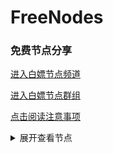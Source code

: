 # FreeNodes

### 免费节点分享

<a href="https://t.me/bpjzx2">进入白嫖节点频道</a>

<a href="https://t.me/bpjzx1">进入白嫖节点群组</a>

<a href="https://telegra.ph/呀你来啦-03-01">点击阅读注意事项</a>

<details>
  <summary>展开查看节点</summary>
  
  ssr://NDIuMTU3LjE5Ni4yNTA6MTg1ODQ6b3JpZ2luOnJjNC1tZDU6aHR0cF9zaW1wbGU6UTNadVlrMHcvP3JlbWFya3M9YUhSMGNITTZMeTkwTG0xbEwySndhbnA0TVEmcHJvdG9wYXJhbT0mb2Jmc3BhcmFtPVpHOTNibXh2WVdRdWQybHVaRzkzYzNWd1pHRjBaUzVqYjIwJmdyb3VwPVUxTlNVSEp2ZG1sa1pYSQ
ssr://NDIuMTU3LjE5Ni4yNTM6MTg1ODQ6b3JpZ2luOnJjNC1tZDU6aHR0cF9zaW1wbGU6UTNadVlrMHcvP3JlbWFya3M9YUhSMGNITTZMeTkwTG0xbEwySndhbnA0TWcmcHJvdG9wYXJhbT0mb2Jmc3BhcmFtPVpHOTNibXh2WVdRdWQybHVaRzkzYzNWd1pHRjBaUzVqYjIwJmdyb3VwPVUxTlNVSEp2ZG1sa1pYSQ
vmess://ew0KICAidiI6ICIyIiwNCiAgInBzIjogIuemj+W7uuecgeWOpumXqOW4giIsDQogICJhZGQiOiAiMTEyLjQ4LjE3Ny43NCIsDQogICJwb3J0IjogIjYxMTE4IiwNCiAgImlkIjogIjE0ZTNhNzVjLWRjNWEtMzgyMS1iNzRkLTlmNzVmN2MxYThhMiIsDQogICJhaWQiOiAiMCIsDQogICJzY3kiOiAiYXV0byIsDQogICJuZXQiOiAid3MiLA0KICAidHlwZSI6ICJub25lIiwNCiAgImhvc3QiOiAiMTEyLjQ4LjE3Ny43NCIsDQogICJwYXRoIjogIi9pbmRleCIsDQogICJ0bHMiOiAiIiwNCiAgInNuaSI6ICIiDQp9
vmess://ew0KICAidiI6ICIyIiwNCiAgInBzIjogIuW5v+S4nOS9m+WxsSIsDQogICJhZGQiOiAiY21qbS5zZW5saW5zcy5saW5rIiwNCiAgInBvcnQiOiAiMjExMjMiLA0KICAiaWQiOiAiMTRlM2E3NWMtZGM1YS0zODIxLWI3NGQtOWY3NWY3YzFhOGEyIiwNCiAgImFpZCI6ICIwIiwNCiAgInNjeSI6ICJhdXRvIiwNCiAgIm5ldCI6ICJ3cyIsDQogICJ0eXBlIjogIm5vbmUiLA0KICAiaG9zdCI6ICJjbWptLnNlbmxpbnNzLmxpbmsiLA0KICAicGF0aCI6ICIvaW5kZXgiLA0KICAidGxzIjogIiIsDQogICJzbmkiOiAiIg0KfQ==
ss://YWVzLTEyOC1jZmI6UWF6RWRjVGdiMTU5QCQq@14.29.124.168:25295#%e5%b9%bf%e5%b7%9e%e5%b8%82_1
ss://YWVzLTEyOC1jZmI6UWF6RWRjVGdiMTU5QCQq@14.29.124.168:25286#%e5%b9%bf%e5%b7%9e%e5%b8%82_2
ss://YWVzLTEyOC1jZmI6UWF6RWRjVGdiMTU5QCQq@14.29.124.168:25294#%e5%b9%bf%e5%b7%9e%e5%b8%82_3
ss://YWVzLTEyOC1jZmI6UWF6RWRjVGdiMTU5QCQq@14.29.124.168:25217#%e5%b9%bf%e5%b7%9e%e5%b8%82_4
ss://YWVzLTEyOC1jZmI6UWF6RWRjVGdiMTU5QCQq@14.29.124.168:25279#%e5%b9%bf%e5%b7%9e%e5%b8%82_5
ss://YWVzLTEyOC1jZmI6UWF6RWRjVGdiMTU5QCQq@14.29.124.168:25247#%e5%b9%bf%e5%b7%9e%e5%b8%82_6
vmess://ew0KICAidiI6ICIyIiwNCiAgInBzIjogIumfqeWbvV8xIiwNCiAgImFkZCI6ICJjbWptLnNlbmxpbnNzLmxpbmsiLA0KICAicG9ydCI6ICIyMTE0MiIsDQogICJpZCI6ICIxNGUzYTc1Yy1kYzVhLTM4MjEtYjc0ZC05Zjc1ZjdjMWE4YTIiLA0KICAiYWlkIjogIjAiLA0KICAic2N5IjogImF1dG8iLA0KICAibmV0IjogIndzIiwNCiAgInR5cGUiOiAibm9uZSIsDQogICJob3N0IjogImNtam0uc2VubGluc3MubGluayIsDQogICJwYXRoIjogIi9pbmRleCIsDQogICJ0bHMiOiAiIiwNCiAgInNuaSI6ICIiDQp9
vmess://ew0KICAidiI6ICIyIiwNCiAgInBzIjogIumfqeWbvV8yIiwNCiAgImFkZCI6ICJjbWptLnNlbmxpbnNzLmxpbmsiLA0KICAicG9ydCI6ICIyMTE0NyIsDQogICJpZCI6ICIxNGUzYTc1Yy1kYzVhLTM4MjEtYjc0ZC05Zjc1ZjdjMWE4YTIiLA0KICAiYWlkIjogIjAiLA0KICAic2N5IjogImF1dG8iLA0KICAibmV0IjogIndzIiwNCiAgInR5cGUiOiAibm9uZSIsDQogICJob3N0IjogImNtam0uc2VubGluc3MubGluayIsDQogICJwYXRoIjogIi9pbmRleCIsDQogICJ0bHMiOiAiIiwNCiAgInNuaSI6ICIiDQp9
ss://YWVzLTI1Ni1jZmI6QmVqclF2dHU5c3FVZU51Wg@213.183.51.171:9024#%e8%8d%b7%e5%85%b0
ss://YWVzLTI1Ni1jZmI6YmY3djMzNEtLRFYzWURoSA@213.183.51.171:9070#%e8%8d%b7%e5%85%b0_1
ss://YWVzLTI1Ni1jZmI6S25KR2FkM0ZxVHZqcWJhWA@213.183.51.171:9014#%e8%8d%b7%e5%85%b0_2
vmess://ew0KICAidiI6ICIyIiwNCiAgInBzIjogIuWKoOaLv+WkpyIsDQogICJhZGQiOiAiaW4tdjEuc2RnZG4uY29tIiwNCiAgInBvcnQiOiAiNTAyMDYiLA0KICAiaWQiOiAiYjE0NzhlMjQtNDkxNi0zYWJlLThmMTctMTU5MzEwMTJlY2JlIiwNCiAgImFpZCI6ICIxIiwNCiAgInNjeSI6ICJhdXRvIiwNCiAgIm5ldCI6ICJ3cyIsDQogICJ0eXBlIjogIm5vbmUiLA0KICAiaG9zdCI6ICJ0ZWxlZ3JhbS5jaGFubmVsLnAycHNoYXJpbmciLA0KICAicGF0aCI6ICIvaGxzL2NjdHY1cGhkLm0zdTgiLA0KICAidGxzIjogIiIsDQogICJzbmkiOiAiIg0KfQ==
vmess://ew0KICAidiI6ICIyIiwNCiAgInBzIjogIue+juWbvSIsDQogICJhZGQiOiAiaW4tdjEuc2RnZG4uY29tIiwNCiAgInBvcnQiOiAiNTA0MDEiLA0KICAiaWQiOiAiYjE0NzhlMjQtNDkxNi0zYWJlLThmMTctMTU5MzEwMTJlY2JlIiwNCiAgImFpZCI6ICIxIiwNCiAgInNjeSI6ICJhdXRvIiwNCiAgIm5ldCI6ICJ3cyIsDQogICJ0eXBlIjogIm5vbmUiLA0KICAiaG9zdCI6ICJpbi12MS5zZGdkbi5jb20iLA0KICAicGF0aCI6ICIvaGxzL2NjdHY1cGhkLm0zdTgiLA0KICAidGxzIjogIiIsDQogICJzbmkiOiAiIg0KfQ==
vmess://ew0KICAidiI6ICIyIiwNCiAgInBzIjogIue+juWbvV8xIiwNCiAgImFkZCI6ICJjbG91ZGZsYXJlLnhyZW5ibG9nLmNvbSIsDQogICJwb3J0IjogIjQ0MyIsDQogICJpZCI6ICJhODkxMDgzMS1mNTZiLTRhYzQtYzY4Zi1lNGRkODNmNzFlNjAiLA0KICAiYWlkIjogIjAiLA0KICAic2N5IjogImF1dG8iLA0KICAibmV0IjogIndzIiwNCiAgInR5cGUiOiAibm9uZSIsDQogICJob3N0IjogInY0LnhyZW5ibG9nLmNvbSIsDQogICJwYXRoIjogIi9zYWt1cmEvIiwNCiAgInRscyI6ICJ0bHMiLA0KICAic25pIjogIiINCn0=
trojan://e8553fc5-f3a0-409c-ac06-1cd93b026cf4@jgwdj1.gaox.ml:443?allowInsecure=1#%e7%be%8e%e5%9b%bd_2
vmess://ew0KICAidiI6ICIyIiwNCiAgInBzIjogIue+juWbvV8zIiwNCiAgImFkZCI6ICJvei5tb29uZnJlZS50b3AiLA0KICAicG9ydCI6ICI0NDMiLA0KICAiaWQiOiAiODYxZTljZDAtY2QxZC00ZjhjLWI3ZDktYjQ3NDA5ZGRhMzMzIiwNCiAgImFpZCI6ICIwIiwNCiAgInNjeSI6ICJhdXRvIiwNCiAgIm5ldCI6ICJ3cyIsDQogICJ0eXBlIjogIm5vbmUiLA0KICAiaG9zdCI6ICJvei5tb29uZnJlZS50b3AiLA0KICAicGF0aCI6ICIvIiwNCiAgInRscyI6ICJ0bHMiLA0KICAic25pIjogIiINCn0=
vmess://ew0KICAidiI6ICIyIiwNCiAgInBzIjogIuaXpeacrF8xIiwNCiAgImFkZCI6ICJjbWptLnNlbmxpbnNzLmxpbmsiLA0KICAicG9ydCI6ICIyMTExNCIsDQogICJpZCI6ICIxNGUzYTc1Yy1kYzVhLTM4MjEtYjc0ZC05Zjc1ZjdjMWE4YTIiLA0KICAiYWlkIjogIjAiLA0KICAic2N5IjogImF1dG8iLA0KICAibmV0IjogIndzIiwNCiAgInR5cGUiOiAibm9uZSIsDQogICJob3N0IjogImNtam0uc2VubGluc3MubGluayIsDQogICJwYXRoIjogIi9pbmRleCIsDQogICJ0bHMiOiAiIiwNCiAgInNuaSI6ICIiDQp9
ssr://MTgzLjIxMy4yMS42NzoxODU4NDpvcmlnaW46cmM0LW1kNTpodHRwX3NpbXBsZTpRM1p1WWswdy8_cmVtYXJrcz01cGVsNXB5c1h6SSZwcm90b3BhcmFtPSZvYmZzcGFyYW09Wkc5M2JteHZZV1F1ZDJsdVpHOTNjM1Z3WkdGMFpTNWpiMjAmZ3JvdXA9VTFOU1VISnZkbWxrWlhJ
vmess://ew0KICAidiI6ICIyIiwNCiAgInBzIjogIuWPsOa5vl8xIiwNCiAgImFkZCI6ICIzMzB0dy5mYW5zOC54eXoiLA0KICAicG9ydCI6ICI0NDMiLA0KICAiaWQiOiAiNWM3MGRhNWQtZTY0MS0zYmY4LWI3ZGMtNWJhYmQ4NDNmZjNjIiwNCiAgImFpZCI6ICIyIiwNCiAgInNjeSI6ICJhdXRvIiwNCiAgIm5ldCI6ICJ3cyIsDQogICJ0eXBlIjogIm5vbmUiLA0KICAiaG9zdCI6ICIzMzB0dy5mYW5zOC54eXoiLA0KICAicGF0aCI6ICIvcmF5IiwNCiAgInRscyI6ICJ0bHMiLA0KICAic25pIjogIiINCn0=
ssr://MTgzLjIzMi4xOTcuMjU0OjE4NTg0Om9yaWdpbjpyYzQtbWQ1Omh0dHBfc2ltcGxlOlEzWnVZazB3Lz9yZW1hcmtzPTVZLXc1cm0tWHpJJnByb3RvcGFyYW09Jm9iZnNwYXJhbT1aRzkzYm14dllXUXVkMmx1Wkc5M2MzVndaR0YwWlM1amIyMCZncm91cD1VMU5TVUhKdmRtbGtaWEk
vmess://ew0KICAidiI6ICIyIiwNCiAgInBzIjogIummmea4r18xIiwNCiAgImFkZCI6ICJjbWptLnNlbmxpbnNzLmxpbmsiLA0KICAicG9ydCI6ICIyMTExNyIsDQogICJpZCI6ICIxNGUzYTc1Yy1kYzVhLTM4MjEtYjc0ZC05Zjc1ZjdjMWE4YTIiLA0KICAiYWlkIjogIjAiLA0KICAic2N5IjogImF1dG8iLA0KICAibmV0IjogIndzIiwNCiAgInR5cGUiOiAibm9uZSIsDQogICJob3N0IjogImNtam0uc2VubGluc3MubGluayIsDQogICJwYXRoIjogIi9pbmRleCIsDQogICJ0bHMiOiAiIiwNCiAgInNuaSI6ICIiDQp9
ssr://NDIuMTU3LjE5Ni4yNTI6MTg1ODQ6b3JpZ2luOnJjNC1tZDU6aHR0cF9zaW1wbGU6UTNadVlrMHcvP3JlbWFya3M9NmFhWjVyaXZYekkmcHJvdG9wYXJhbT0mb2Jmc3BhcmFtPVpHOTNibXh2WVdRdWQybHVaRzkzYzNWd1pHRjBaUzVqYjIwJmdyb3VwPVUxTlNVSEp2ZG1sa1pYSQ
vmess://ew0KICAidiI6ICIyIiwNCiAgInBzIjogIummmea4r18zIiwNCiAgImFkZCI6ICIxMTIuNDguMTc3Ljc0IiwNCiAgInBvcnQiOiAiNjExMTciLA0KICAiaWQiOiAiMTRlM2E3NWMtZGM1YS0zODIxLWI3NGQtOWY3NWY3YzFhOGEyIiwNCiAgImFpZCI6ICIwIiwNCiAgInNjeSI6ICJhdXRvIiwNCiAgIm5ldCI6ICJ3cyIsDQogICJ0eXBlIjogIm5vbmUiLA0KICAiaG9zdCI6ICIiLA0KICAicGF0aCI6ICIvaW5kZXgiLA0KICAidGxzIjogIiIsDQogICJzbmkiOiAiIg0KfQ==
trojan://8d4ab0f0-79be-11eb-be0b-1239d0255272@id2-trojan.bonds.id:443?allowInsecure=1#%e5%8d%b0%e5%ba%a6%e5%b0%bc%e8%a5%bf%e4%ba%9a
  
  
  
</details>
